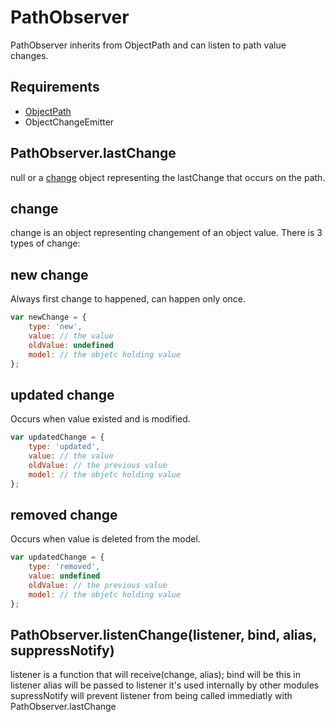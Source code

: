 PathObserver
=============

PathObserver inherits from ObjectPath and can listen to path value changes.

## Requirements

- [ObjectPath](../objectPath)
- ObjectChangeEmitter

## PathObserver.lastChange

null or a [change](#change) object representing the lastChange that occurs on the path.

## change

change is an object representing changement of an object value. There is 3 types of change:

## new change

Always first change to happened, can happen only once. 

```javascript
var newChange = {
	type: 'new',
	value: // the value
	oldValue: undefined
	model: // the objetc holding value
};
 ```

## updated change

Occurs when value existed and is modified.

```javascript
var updatedChange = {
	type: 'updated',
	value: // the value
	oldValue: // the previous value
	model: // the objetc holding value
};
 ```

## removed change

Occurs when value is deleted from the model.

```javascript
var updatedChange = {
	type: 'removed',
	value: undefined
	oldValue: // the previous value
	model: // the objetc holding value
};
 ```

## PathObserver.listenChange(listener, bind, alias, suppressNotify)

listener is a function that will receive(change, alias);
bind will be this in listener
alias will be passed to listener it's used internally by other modules
supressNotify will prevent listener from being called immediatly with PathObserver.lastChange 
